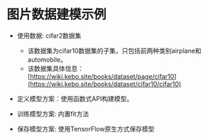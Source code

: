 # 图片数据建模示例

- 使用数据: cifar2数据集  
    - 该数据集为cifar10数据集的子集，只包括前两种类别airplane和automobile。  
    - 该数据集具体信息：[https://wiki.kebo.site/books/dataset/page/cifar10](https://wiki.kebo.site/books/dataset/cifar10/cifar10)


- 定义模型方案：使用函数式API构建模型。

- 训练模型方案: 内置fit方法

- 保存模型方案: 使用TensorFlow原生方式保存模型